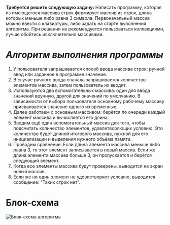 **Требуется решить следующую задачу:** 
Написать программу, которая из имеющегося массива строк формирует массив из строк, длина которых меньше либо равна 3 символа.
Первоначальный массив можно ввести с клавиатуры, либо задать на старте выполнения алгоритма. 
При решении не рекомендуется пользоваться коллекциями, лучше обойтись исключительно массивами.

# ***Алгоритм выполнения программы***
1. У пользователя запрашивается способ ввода массива строк: ручной ввод или заданное в программе значение.
2. В случае ручного ввода сначала запрашивается количество элементов массива, затем пользователь их вводит.
3. Используются два вспомогательных массива: один для ввода значений вручную, другой для значений по умолчанию.
В зависимости от выбора пользователя основному рабочему массиву присваивается значение одного из временных.
4. Далее работаем с основным массивом: берётся по очереди каждый элемент массива и вычисляется его длина.
5. Вводим ещё один вспомогательный массив для того, чтобы подсчитать количество элементов, удовлетворяющих условию.
Это количество будет длиной итогового массива, нужной для его инициализации и выделения нужного объёма памяти. 
6. Проводим сравнение. Если длина элемента массива меньше либо равна 3, то этот элемент записывается в новый массив. Если же длина элемента массива больше 3, он пропускается и берётся следующий элемент.
7. Когда все элементы массива будут проверены, выводится на экран новый массив.
8. Если же ни один элемент не удовлетворяет условию, выводится сообщение: "Таких строк нет".
# **Блок-схема**
![Блок-схема алгоритма](/D:/ProgC/Itogovaya_kontrolnaya/sxema.png)